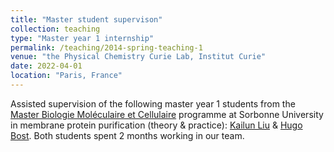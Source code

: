```yaml
---
title: "Master student supervison"
collection: teaching
type: "Master year 1 internship"
permalink: /teaching/2014-spring-teaching-1
venue: "the Physical Chemistry Curie Lab, Institut Curie"
date: 2022-04-01
location: "Paris, France"
---
```


Assisted supervision of the following master year 1 students from the [Master Biologie Moléculaire et Cellulaire](https://sciences.sorbonne-universite.fr/formation-sciences/offre-de-formation/masters/master-biologie-moleculaire-et-cellulaire-bmc) programme at Sorbonne University in membrane protein purification (theory & practice): [Kailun Liu](https://www.linkedin.com/in/kailun-liu-12a69718b/) & [Hugo Bost](https://www.linkedin.com/in/hugo-bost/). Both students spent 2 months working in our team.
